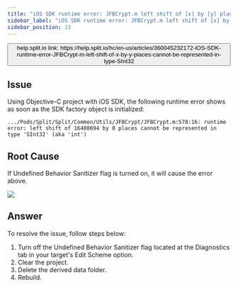 ```yaml
---
title: "iOS SDK runtime error: JFBCrypt.m left shift of [x] by [y] places cannot be represented in type 'SInt32'"
sidebar_label: "iOS SDK runtime error: JFBCrypt.m left shift of [x] by [y] places cannot be represented in type 'SInt32'"
sidebar_position: 13
---
```


<p>
  <button style={{borderRadius:'8px', border:'1px', fontFamily:'Courier New', fontWeight:'800', textAlign:'left'}}> help.split.io link: https://help.split.io/hc/en-us/articles/360045232172-iOS-SDK-runtime-error-JFBCrypt-m-left-shift-of-x-by-y-places-cannot-be-represented-in-type-SInt32 </button>
</p>

## Issue

Using Objective-C project with iOS SDK, the following runtime error shows as soon as the SDK factory object is initialized:

```
.../Pods/Split/Split/Common/Utils/JFBCrypt/JFBCrypt.m:578:16: runtime error: left shift of 16488694 by 8 places cannot be represented in type 'SInt32' (aka 'int')
```

## Root Cause

If Undefined Behavior Sanitizer flag is turned on, it will cause the error above.

![](https://help.split.io/hc/article_attachments/360060917591/Screen_Shot_2020-06-30_at_08.46.33.png)

## Answer

To resolve the issue, follow steps below:

1. Turn off the Undefined Behavior Sanitizer flag located at the Diagnostics tab in your target's Edit Scheme option.
2. Clear the project.
3. Delete the derived data folder.
4. Rebuild.